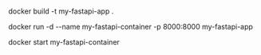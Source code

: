 
# 
docker build -t my-fastapi-app .

docker run -d --name my-fastapi-container -p 8000:8000 my-fastapi-app

docker start my-fastapi-container